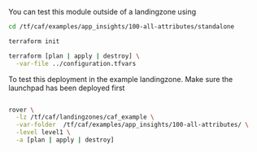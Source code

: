 You can test this module outside of a landingzone using

```bash
cd /tf/caf/examples/app_insights/100-all-attributes/standalone

terraform init

terraform [plan | apply | destroy] \
  -var-file ../configuration.tfvars

```

To test this deployment in the example landingzone. Make sure the launchpad has been deployed first

```bash

rover \
  -lz /tf/caf/landingzones/caf_example \
  -var-folder  /tf/caf/examples/app_insights/100-all-attributes/ \
  -level level1 \
  -a [plan | apply | destroy]

```